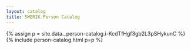 ```yaml
---
layout: catalog
title: SWERIK Person Catalog
---
```

{% assign p = site.data._person-catalog.i-KcdTfHgf3gb2L3pSHykunC %}
{% include person-catalog.html p=p %}

